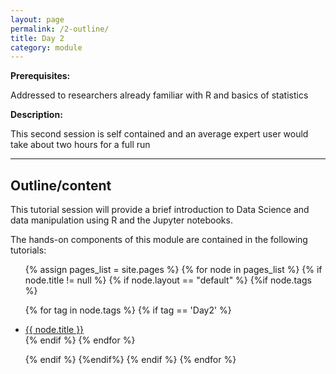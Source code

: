 ```yaml
---
layout: page
permalink: /2-outline/
title: Day 2
category: module
---
```


**Prerequisites:**

Addressed to researchers already familiar with R and basics of statistics

**Description:**

This second session is self contained and an average expert user would take about two hours for a full run

---

## Outline/content
This tutorial session will provide a brief introduction to Data Science and data manipulation using R and the Jupyter notebooks.

The hands-on components of this module are contained in the following tutorials:

<ul >
{% assign pages_list = site.pages %}
{% for node in pages_list %}
{% if node.title != null %}
{% if node.layout == "default" %}
{%if node.tags %}

{% for tag in node.tags %}
{% if tag == 'Day2' %}
<!-- Note you need to prepend the site.baseurl always-->
<li><a href="{{site.url}}{{site.baseurl}}{{ node.url }}">{{ node.title }}</a>
</li>
{% endif %}
{% endfor %}

{% endif %}
{%endif%}
{% endif %}
{% endfor %}
</ul>


<a href="{{site.url}}{{site.baseurl}}/index.html" class="float">
<i class="fa fa-home my-float"></i>
</a>
